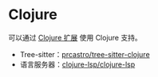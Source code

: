 # Clojure

可以通过 [Clojure 扩展](https://github.com/zed-extensions/clojure) 使用 Clojure 支持。

- Tree-sitter：[prcastro/tree-sitter-clojure](https://github.com/prcastro/tree-sitter-clojure)
- 语言服务器：[clojure-lsp/clojure-lsp](https://github.com/clojure-lsp/clojure-lsp)

<!--
待补充：Clojure 文档
-->
